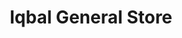 ---
title: "Iqbal General Store"
url: /karachi/iqbal-general-store-w56w-35f-model-colony-block-24-model-colony/
shop: general
---